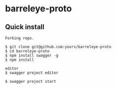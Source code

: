 # barreleye-proto

## Quick install

```shell
Forking repo.

$ git clone git@github.com:yours/barreleye-proto
$ cd barreleye-proto
$ npm install swagger -g
$ npm install

editor
$ swagger project editor

$ swagger project start
```
